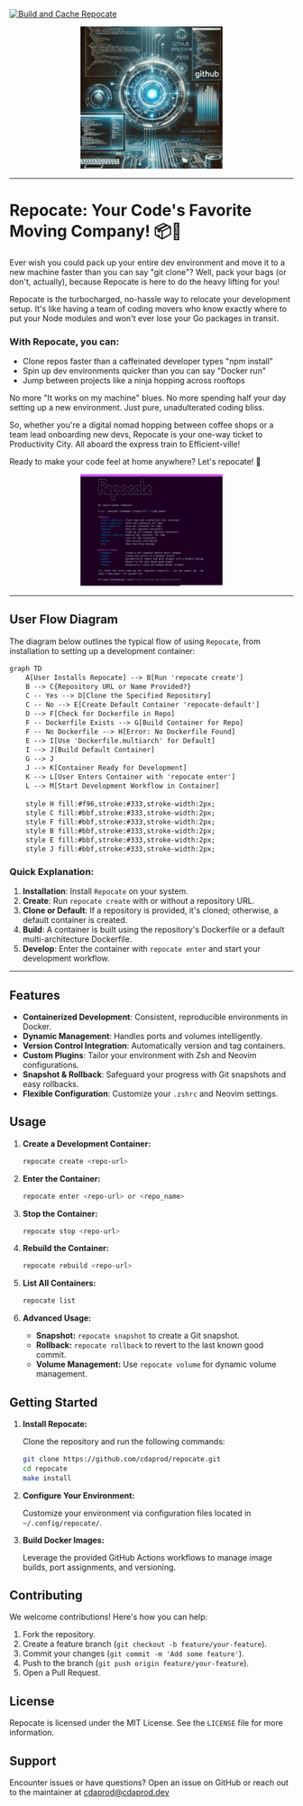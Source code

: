 [![Build and Cache Repocate](https://github.com/Cdaprod/repocate/actions/workflows/repocate-build.yml/badge.svg)](https://github.com/Cdaprod/repocate/actions/workflows/repocate-build.yml)

<div align="center">
  <img src="public/photo.webp" alt="Repocate Image" style="max-width: 50%;">
</div>

---

# Repocate: Your Code's Favorite Moving Company! 📦🚚

Ever wish you could pack up your entire dev environment and move it to a new machine faster than you can say "git clone"? Well, pack your bags (or don't, actually), because Repocate is here to do the heavy lifting for you!

Repocate is the turbocharged, no-hassle way to relocate your development setup. It's like having a team of coding movers who know exactly where to put your Node modules and won't ever lose your Go packages in transit.

### With Repocate, you can:

- Clone repos faster than a caffeinated developer types "npm install"
- Spin up dev environments quicker than you can say "Docker run"
- Jump between projects like a ninja hopping across rooftops

No more "It works on my machine" blues. No more spending half your day setting up a new environment. Just pure, unadulterated coding bliss.

So, whether you're a digital nomad hopping between coffee shops or a team lead onboarding new devs, Repocate is your one-way ticket to Productivity City. All aboard the express train to Efficient-ville!

Ready to make your code feel at home anywhere? Let's repocate! 🚀

<div align="center">
  <img src="public/repocate.jpeg" alt="Repocate Image" style="max-width: 50%;">
</div>

---

## User Flow Diagram

The diagram below outlines the typical flow of using `Repocate`, from installation to setting up a development container:

```mermaid
graph TD
    A[User Installs Repocate] --> B[Run 'repocate create']
    B --> C{Repository URL or Name Provided?}
    C -- Yes --> D[Clone the Specified Repository]
    C -- No --> E[Create Default Container 'repocate-default']
    D --> F[Check for Dockerfile in Repo]
    F -- Dockerfile Exists --> G[Build Container for Repo]
    F -- No Dockerfile --> H[Error: No Dockerfile Found]
    E --> I[Use 'Dockerfile.multiarch' for Default]
    I --> J[Build Default Container]
    G --> J
    J --> K[Container Ready for Development]
    K --> L[User Enters Container with 'repocate enter']
    L --> M[Start Development Workflow in Container]

    style H fill:#f96,stroke:#333,stroke-width:2px;
    style C fill:#bbf,stroke:#333,stroke-width:2px;
    style F fill:#bbf,stroke:#333,stroke-width:2px;
    style B fill:#bbf,stroke:#333,stroke-width:2px;
    style E fill:#bbf,stroke:#333,stroke-width:2px;
    style J fill:#bbf,stroke:#333,stroke-width:2px;
```

### Quick Explanation:

1. **Installation**: Install `Repocate` on your system.
2. **Create**: Run `repocate create` with or without a repository URL.
3. **Clone or Default**: If a repository is provided, it's cloned; otherwise, a default container is created.
4. **Build**: A container is built using the repository's Dockerfile or a default multi-architecture Dockerfile.
5. **Develop**: Enter the container with `repocate enter` and start your development workflow.

---

## Features

- **Containerized Development**: Consistent, reproducible environments in Docker.
- **Dynamic Management**: Handles ports and volumes intelligently.
- **Version Control Integration**: Automatically version and tag containers.
- **Custom Plugins**: Tailor your environment with Zsh and Neovim configurations.
- **Snapshot & Rollback**: Safeguard your progress with Git snapshots and easy rollbacks.
- **Flexible Configuration**: Customize your `.zshrc` and Neovim settings.

## Usage

1. **Create a Development Container:**

   ```sh
   repocate create <repo-url>
   ```

2. **Enter the Container:**

   ```sh
   repocate enter <repo-url> or <repo_name>
   ```

3. **Stop the Container:**

   ```sh
   repocate stop <repo-url>
   ```

4. **Rebuild the Container:**

   ```sh
   repocate rebuild <repo-url>
   ```

5. **List All Containers:**

   ```sh
   repocate list
   ```

6. **Advanced Usage:**

   - **Snapshot:** `repocate snapshot` to create a Git snapshot.
   - **Rollback:** `repocate rollback` to revert to the last known good commit.
   - **Volume Management:** Use `repocate volume` for dynamic volume management.

## Getting Started

1. **Install Repocate:**

   Clone the repository and run the following commands:

   ```sh
   git clone https://github.com/cdaprod/repocate.git
   cd repocate
   make install
   ```

2. **Configure Your Environment:**

   Customize your environment via configuration files located in `~/.config/repocate/`.

3. **Build Docker Images:**

   Leverage the provided GitHub Actions workflows to manage image builds, port assignments, and versioning.

## Contributing

We welcome contributions! Here's how you can help:

1. Fork the repository.
2. Create a feature branch (`git checkout -b feature/your-feature`).
3. Commit your changes (`git commit -m 'Add some feature'`).
4. Push to the branch (`git push origin feature/your-feature`).
5. Open a Pull Request.

## License

Repocate is licensed under the MIT License. See the `LICENSE` file for more information.

## Support

Encounter issues or have questions? Open an issue on GitHub or reach out to the maintainer at cdaprod@cdaprod.dev